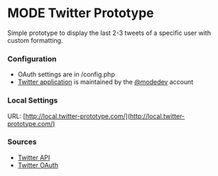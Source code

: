 # MODE Twitter Prototype
Simple prototype to display the last 2-3 tweets of a specific user with custom formatting.

### Configuration
- OAuth settings are in /config.php
- [Twitter application](https://dev.twitter.com/apps/5343586/show) is maintained by the [@modedev](https://twitter.com/modedev) account

### Local Settings
URL: [http://local.twitter-prototype.com/](http://local.twitter-prototype.com/)

### Sources
- [Twitter API](https://dev.twitter.com/docs/api/1.1)
- [Twitter OAuth](https://github.com/abraham/twitteroauth)